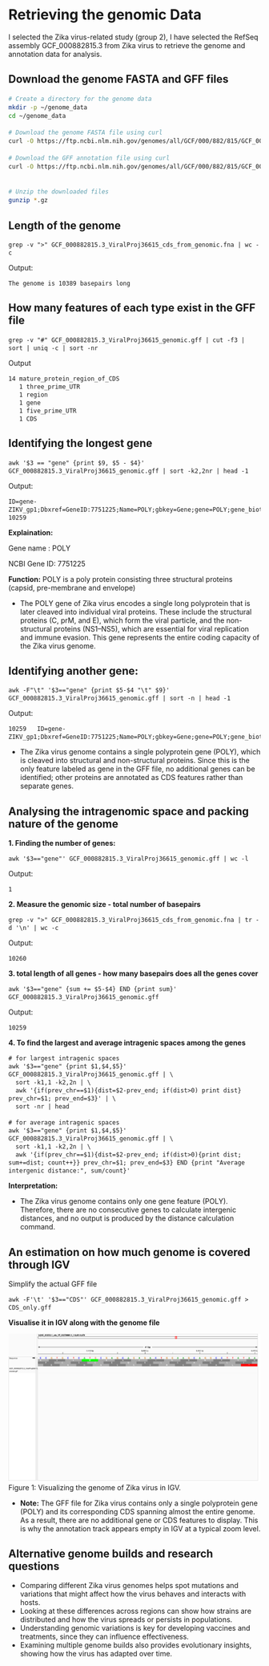 # Retrieving the genomic Data
I selected the Zika virus-related study (group 2), I have selected the RefSeq assembly GCF_000882815.3 from Zika virus to retrieve the genome and annotation data for analysis.

## Download the genome FASTA and GFF files

``` bash
# Create a directory for the genome data
mkdir -p ~/genome_data
cd ~/genome_data

# Download the genome FASTA file using curl
curl -O https://ftp.ncbi.nlm.nih.gov/genomes/all/GCF/000/882/815/GCF_000882815.3_ViralProj36615/GCF_000882815.3_ViralProj36615_cds_from_genomic.fna.gz

# Download the GFF annotation file using curl
curl -O https://ftp.ncbi.nlm.nih.gov/genomes/all/GCF/000/882/815/GCF_000882815.3_ViralProj36615/GCF_000882815.3_ViralProj36615_genomic.gff.gz


# Unzip the downloaded files
gunzip *.gz

```

## Length of the genome


```
grep -v ">" GCF_000882815.3_ViralProj36615_cds_from_genomic.fna | wc -c

```
Output:

```
The genome is 10389 basepairs long
```

## How many features of each type exist in the GFF file

```
grep -v "#" GCF_000882815.3_ViralProj36615_genomic.gff | cut -f3 | sort | uniq -c | sort -nr
```

Output

```
14 mature_protein_region_of_CDS
   1 three_prime_UTR
   1 region
   1 gene
   1 five_prime_UTR
   1 CDS

```

## Identifying the longest gene

```
awk '$3 == "gene" {print $9, $5 - $4}' GCF_000882815.3_ViralProj36615_genomic.gff | sort -k2,2nr | head -1

```

Output:

```
ID=gene-ZIKV_gp1;Dbxref=GeneID:7751225;Name=POLY;gbkey=Gene;gene=POLY;gene_biotype=protein_coding;locus_tag=ZIKV_gp1 10259

```

**Explaination:**

Gene name : POLY 

NCBI Gene ID: 7751225

**Function:** POLY is a poly protein consisting three structural proteins (capsid, pre-membrane and envelope)


* The POLY gene of Zika virus encodes a single long polyprotein that is later cleaved into individual viral proteins. These include the structural proteins (C, prM, and E), which form the viral particle, and the non-structural proteins (NS1–NS5), which are essential for viral replication and immune evasion. This gene represents the entire coding capacity of the Zika virus genome.

## Identifying another gene:

```
awk -F"\t" '$3=="gene" {print $5-$4 "\t" $9}' GCF_000882815.3_ViralProj36615_genomic.gff | sort -n | head -1

```

Output:
```
10259	ID=gene-ZIKV_gp1;Dbxref=GeneID:7751225;Name=POLY;gbkey=Gene;gene=POLY;gene_biotype=protein_coding;locus_tag=ZIKV_gp1
```
* The Zika virus genome contains a single polyprotein gene (POLY), which is cleaved into structural and non-structural proteins. Since this is the only feature labeled as gene in the GFF file, no additional genes can be identified; other proteins are annotated as CDS features rather than separate genes.


## Analysing the intragenomic space and packing nature of the genome


**1. Finding the number of genes:**

```
awk '$3=="gene"' GCF_000882815.3_ViralProj36615_genomic.gff | wc -l
```

Output:

```
1
```

**2. Measure the genomic size - total number of basepairs**

```
grep -v ">" GCF_000882815.3_ViralProj36615_cds_from_genomic.fna | tr -d '\n' | wc -c

```

Output:

```
10260
```

**3. total length of all genes - how many basepairs does all the genes cover**
```
awk '$3=="gene" {sum += $5-$4} END {print sum}' GCF_000882815.3_ViralProj36615_genomic.gff

```

Output:

```
10259
```

**4. To find the largest and average intragenic spaces among the genes**

```
# for largest intragenic spaces
awk '$3=="gene" {print $1,$4,$5}' GCF_000882815.3_ViralProj36615_genomic.gff | \
  sort -k1,1 -k2,2n | \
  awk '{if(prev_chr==$1){dist=$2-prev_end; if(dist>0) print dist} prev_chr=$1; prev_end=$3}' | \
  sort -nr | head

# for average intragenic spaces
awk '$3=="gene" {print $1,$4,$5}' GCF_000882815.3_ViralProj36615_genomic.gff | \
  sort -k1,1 -k2,2n | \
  awk '{if(prev_chr==$1){dist=$2-prev_end; if(dist>0){print dist; sum+=dist; count++}} prev_chr=$1; prev_end=$3} END {print "Average intergenic distance:", sum/count}'

```

**Interpretation:** 

* The Zika virus genome contains only one gene feature (POLY). Therefore, there are no consecutive genes to calculate intergenic distances, and no output is produced by the distance calculation command.


## An estimation on how much genome is covered through IGV

Simplify the actual GFF file

```
awk -F'\t' '$3=="CDS"' GCF_000882815.3_ViralProj36615_genomic.gff > CDS_only.gff
```

**Visualise it in IGV along with the genome file**

![Visualizing the genome of Zika virus in IGV](images/zika_virus.png)
Figure 1: Visualizing the genome of Zika virus in IGV.

* **Note:** The GFF file for Zika virus contains only a single polyprotein gene (POLY) and its corresponding CDS spanning almost the entire genome. As a result, there are no additional gene or CDS features to display. This is why the annotation track appears empty in IGV at a typical zoom level.


## Alternative genome builds and research questions

* Comparing different Zika virus genomes helps spot mutations and variations that might affect how the virus behaves and interacts with hosts.
* Looking at these differences across regions can show how strains are distributed and how the virus spreads or persists in populations.
* Understanding genomic variations is key for developing vaccines and treatments, since they can influence effectiveness.
* Examining multiple genome builds also provides evolutionary insights, showing how the virus has adapted over time.




